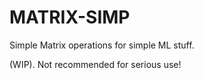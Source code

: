 # MATRIX-SIMP

Simple Matrix operations for simple ML stuff.

(WIP). Not recommended for serious use!
